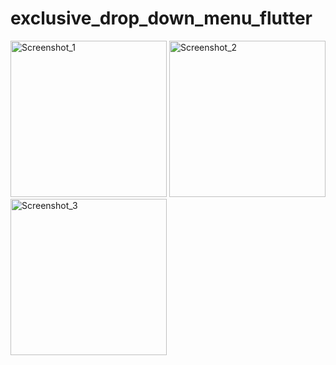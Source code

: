 # exclusive_drop_down_menu_flutter

<span>
 
<img width="250" alt="Screenshot_1" src="https://user-images.githubusercontent.com/24319107/59567219-21886c80-906b-11e9-8271-3a651706892b.png">
<img width="250" alt="Screenshot_2" src="https://user-images.githubusercontent.com/24319107/59567221-21886c80-906b-11e9-98b5-d55d9d16fd2e.png">
<img width="250" alt="Screenshot_3" src="https://user-images.githubusercontent.com/24319107/59567222-21886c80-906b-11e9-9511-bcd6725b8a39.png">

</span>

